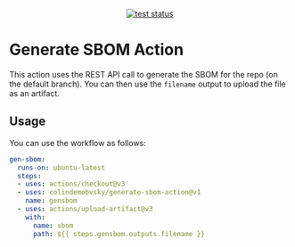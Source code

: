 <p align="center">
  <a href="https://github.com/colindembovsky/generate-sbom-action"><img alt="test status" src="https://github.com/colindembovsky/generate-sbom-action/workflows/test/badge.svg"></a>
</p>

# Generate SBOM Action

This action uses the REST API call to generate the SBOM for the repo (on the default branch). You can then use the `filename` output to upload the file as an artifact. 

## Usage

You can use the workflow as follows:

```yaml
gen-sbom:
  runs-on: ubuntu-latest
  steps:
  - uses: actions/checkout@v3
  - uses: colindemobvsky/generate-sbom-action@v1
    name: gensbom
  - uses: actions/upload-artifact@v3
    with:
      name: sbom
      path: ${{ steps.gensbom.outputs.filename }}
```